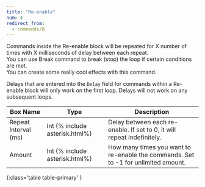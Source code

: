```yaml
---
title: "Re-enable"
num: 4
redirect_from:
  - commands/8
---
```


Commands inside the Re-enable block will be repeated for X number of times with X milliseconds of delay between each repeat.\
You can use Break command to break (stop) the loop if certain conditions are met.\
You can create some really cool effects with this command.

Delays that are entered into the `Delay` field for commands within a Re-enable block will only work on the first loop. Delays will not work on any subsequent loops.
  
| Box Name | Type | Description | 
|-------|--------|--------|
|Repeat Interval (ms)|	Int {% include asterisk.html%}|	Delay between each re-enable. If set to 0, it will repeat indefinitely.
|Amount|	Int {% include asterisk.html%}	|How many times you want to re-enable the commands. Set to -1 for unlimited amount.
{:class='table table-primary' }







